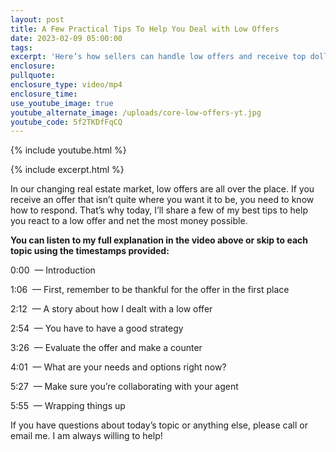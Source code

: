 ```yaml
---
layout: post
title: A Few Practical Tips To Help You Deal with Low Offers
date: 2023-02-09 05:00:00
tags:
excerpt: 'Here’s how sellers can handle low offers and receive top dollar. '
enclosure:
pullquote:
enclosure_type: video/mp4
enclosure_time:
use_youtube_image: true
youtube_alternate_image: /uploads/core-low-offers-yt.jpg
youtube_code: 5f2TKDfFqCQ
---
```

{% include youtube.html %}

{% include excerpt.html %}

In our changing real estate market, low offers are all over the place. If you receive an offer that isn’t quite where you want it to be, you need to know how to respond. That’s why today, I’ll share a few of my best tips to help you react to a low offer and net the most money possible.&nbsp;

**You can listen to my full explanation in the video above or skip to each topic using the timestamps provided:&nbsp;**

0:00&nbsp; — Introduction

1:06&nbsp; — First, remember to be thankful for the offer in the first place

2:12&nbsp; — A story about how I dealt with a low offer

2:54&nbsp; — You have to have a good strategy

3:26&nbsp; — Evaluate the offer and make a counter

4:01&nbsp; — What are your needs and options right now?

5:27&nbsp; — Make sure you’re collaborating with your agent

5:55&nbsp; — Wrapping things up

If you have questions about today’s topic or anything else, please call or email me. I am always willing to help!